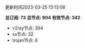更新时间2023-03-25 13:13:08

**总订阅: 73**
**总节点: 904**
**有效节点: 342**
- v2ray节点: 304
- ss节点: 32
- trojan节点: 6
